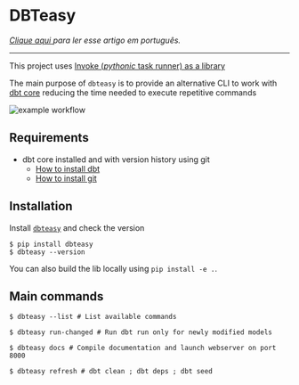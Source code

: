 # DBTeasy

_[Clique aqui ](README-pt-br.md) para ler esse artigo em português._
______________________________________

This project uses [Invoke (*pythonic* task runner) as a library](https://docs.pyinvoke.org/en/stable/concepts/library.html?highlight=invoke)

The main purpose of `dbteasy` is to provide an alternative CLI to work with [dbt core](https://github.com/dbt-labs/dbt-core) reducing the time needed to execute repetitive commands


![example workflow](https://github.com/ArthurMor4is/dbteasy/actions/workflows/publish-to-pypi.yml/badge.svg)

## Requirements

- dbt core installed and with version history using git
  - [How to install dbt](https://docs.getdbt.com/dbt-cli/install/overview)
  - [How to install git](https://git-scm.com/book/en/v2/Getting-Started-Installing-Git)


## Installation

Install [`dbteasy`](https://pypi.org/project/dbteasy/) and check the version

```shell
$ pip install dbteasy
$ dbteasy --version
```

You can also build the lib locally using `pip install -e .`.

## Main commands

```shell
$ dbteasy --list # List available commands
```

```shell
$ dbteasy run-changed # Run dbt run only for newly modified models
```

```shell
$ dbteasy docs # Compile documentation and launch webserver on port 8000
```

```shell
$ dbteasy refresh # dbt clean ; dbt deps ; dbt seed
```
